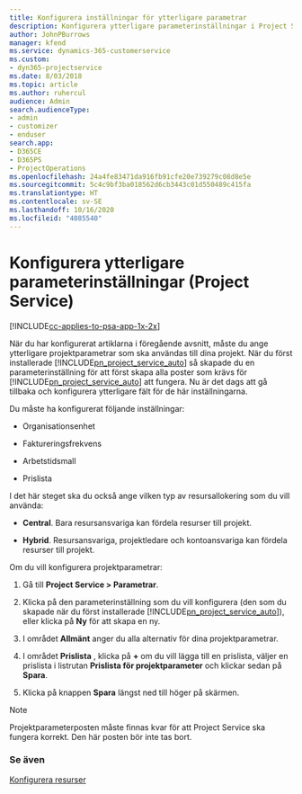 ```yaml
---
title: Konfigurera inställningar för ytterligare parametrar
description: Konfigurera ytterligare parameterinställningar i Project Service
author: JohnPBurrows
manager: kfend
ms.service: dynamics-365-customerservice
ms.custom:
- dyn365-projectservice
ms.date: 8/03/2018
ms.topic: article
ms.author: ruhercul
audience: Admin
search.audienceType:
- admin
- customizer
- enduser
search.app:
- D365CE
- D365PS
- ProjectOperations
ms.openlocfilehash: 24a4fe83471da916fb91cfe20e739279c08d8e5e
ms.sourcegitcommit: 5c4c9bf3ba018562d6cb3443c01d550489c415fa
ms.translationtype: HT
ms.contentlocale: sv-SE
ms.lasthandoff: 10/16/2020
ms.locfileid: "4085540"
---
```

# <a name="configure-additional-parameter-settings-project-service"></a>Konfigurera ytterligare parameterinställningar (Project Service)

[!INCLUDE[cc-applies-to-psa-app-1x-2x](../includes/cc-applies-to-psa-app-1x-2x.md)]

När du har konfigurerat artiklarna i föregående avsnitt, måste du ange ytterligare projektparametrar som ska användas till dina projekt. När du först installerade [!INCLUDE[pn_project_service_auto](../includes/pn-project-service-auto.md)] så skapade du en parameterinställning för att först skapa alla poster som krävs för [!INCLUDE[pn_project_service_auto](../includes/pn-project-service-auto.md)] att fungera. Nu är det dags att gå tillbaka och konfigurera ytterligare fält för de här inställningarna.  
  
 Du måste ha konfigurerat följande inställningar:  
  
-   Organisationsenhet  
  
-   Faktureringsfrekvens  
  
-   Arbetstidsmall  
  
-   Prislista  
 
I det här steget ska du också ange vilken typ av resursallokering som du vill använda:  
  
- **Central**. Bara resursansvariga kan fördela resurser till projekt.  
  
- **Hybrid**. Resursansvariga, projektledare och kontoansvariga kan fördela resurser till projekt.  
  
 
Om du vill konfigurera projektparametrar:  
  
1. Gå till **Project Service > Parametrar**.  
  
2. Klicka på den parameterinställning som du vill konfigurera (den som du skapade när du först installerade [!INCLUDE[pn_project_service_auto](../includes/pn-project-service-auto.md)]), eller klicka på **Ny** för att skapa en ny.  
  
3. I området **Allmänt** anger du alla alternativ för dina projektparametrar.  
  
4. I området **Prislista** , klicka på **+** om du vill lägga till en prislista, väljer en prislista i listrutan **Prislista för projektparameter** och klickar sedan på **Spara**.  
  
5. Klicka på knappen **Spara** längst ned till höger på skärmen.  

> [!NOTE]
> Projektparameterposten måste finnas kvar för att Project Service ska fungera korrekt. Den här posten bör inte tas bort.

### <a name="see-also"></a>Se även  
 [Konfigurera resurser](../psa/set-up-resources.md)
